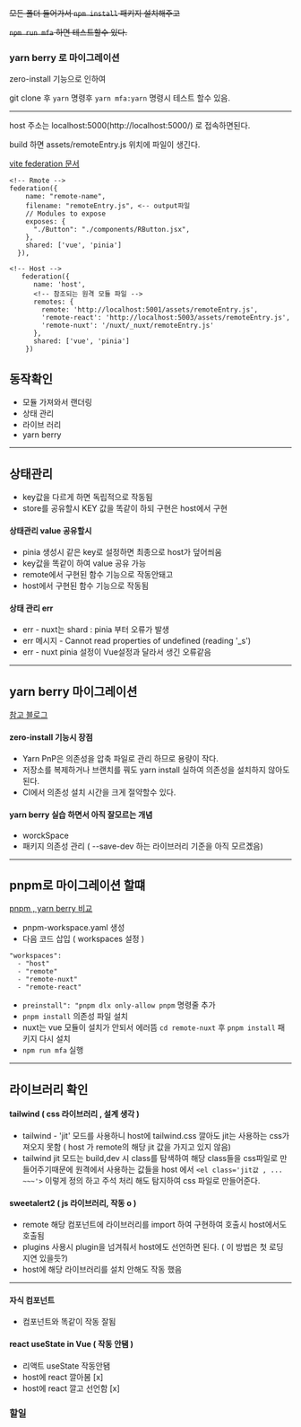 <del>모든 폴더 들어가서 `npm install` 패키지 설치해주고</del>

<del>`npm run mfa` 하면 테스트할수 있다.</del>

### yarn berry 로 마이그레이션

zero-install 기능으로 인하여

git clone 후 `yarn` 명령후 `yarn mfa:yarn` 명령시 테스트 할수 있음.

---

host 주소는 localhost:5000(http://localhost:5000/) 로 접속하면된다.

build 하면 assets/remoteEntry.js 위치에 파일이 생긴다.

[vite federation 문서](https://github.com/originjs/vite-plugin-federation)

```
<!-- Rmote -->
federation({
    name: "remote-name",
    filename: "remoteEntry.js", <-- output파일
    // Modules to expose
    exposes: {
      "./Button": "./components/RButton.jsx",
    },
    shared: ['vue', 'pinia']
  }),

<!-- Host -->
   federation({
      name: 'host',
      <!-- 참조되는 원격 모듈 파일 -->
      remotes: {
        remote: 'http://localhost:5001/assets/remoteEntry.js',
        'remote-react': 'http://localhost:5003/assets/remoteEntry.js',
        'remote-nuxt': '/nuxt/_nuxt/remoteEntry.js'
      },
      shared: ['vue', 'pinia']
    })
```

## 동작확인

- 모듈 가져와서 랜더링
- 상태 관리
- 라이브 러리
- yarn berry

---

## 상태관리

- key값을 다르게 하면 독립적으로 작동됨
- store를 공유할시 KEY 값을 똑같이 하되 구현은 host에서 구현

#### 상태관리 value 공유할시

- pinia 생성시 같은 key로 설정하면 최종으로 host가 덮어씌움
- key값을 똑같이 하여 value 공유 가능
- remote에서 구현된 함수 기능으로 작동안돼고
- host에서 구현된 함수 기능으로 작동됨

#### 상태 관리 err

- err - nuxt는 shard : pinia 부터 오류가 발생
- err 메시지 - Cannot read properties of undefined (reading '\_s')
- err - nuxt pinia 설정이 Vue설정과 달라서 생긴 오류같음

---

## yarn berry 마이그레이션

[참고 블로그](https://kasterra.github.io/setting-yarn-berry)

#### zero-install 기능시 장점

- Yarn PnP은 의존성을 압축 파일로 관리 하므로 용량이 작다.
- 저장소를 복제하거나 브랜치를 꿔도 yarn install 실하여 의존성을 설치하지 않아도 된다.
- CI에서 의존성 설치 시간을 크게 절약할수 있다.

#### yarn berry 실습 하면서 아직 잘모르는 개념

- worckSpace
- 패키지 의존성 관리 ( --save-dev 하는 라이브러리 기준을 아직 모르곘음)

---

## pnpm로 마이그레이션 할떄

[pnpm , yarn berry 비교](https://medium.com/zigbang/%ED%8C%A8%ED%82%A4%EC%A7%80-%EB%A7%A4%EB%8B%88%EC%A0%80-%EA%B7%B8%EA%B2%83%EC%9D%B4-%EA%B6%81%EA%B8%88%ED%95%98%EB%8B%A4-5bacc65fb05d)

- pnpm-workspace.yaml 생성
- 다음 코드 삽입 ( workspaces 설정 )

```
"workspaces":
  - "host"
  - "remote"
  - "remote-nuxt"
  - "remote-react"

```

- `preinstall": "pnpm dlx only-allow pnpm` 명령줄 추가
- `pnpm install` 의존성 파일 설치
- nuxt는 vue 모듈이 설치가 안되서 에러뜸 `cd remote-nuxt` 후 `pnpm install` 패키지 다시 설치
- `npm run mfa` 실행

---

## 라이브러리 확인

#### tailwind ( css 라이브러리 , 설계 생각 )

- tailwind - 'jit' 모드를 사용하니 host에 tailwind.css 깔아도 jit는 사용하는 css가져오지 못함 ( host 가 remote의 해당 jit 값을 가지고 있지 않음)
- tailwind jit 모드는 build,dev 시 class를 탐색하여 해당 class들을 css파일로 만들어주기때문에 원격에서 사용하는 값들을
  host 에서 `<el class='jit값 , ... ~~~'>` 이렇게 정의 하고 주석 처리 해도 탐지하여 css 파일로 만들어준다.

#### sweetalert2 ( js 라이브러리, 작동 o )

- remote 해당 컴포넌트에 라이브러리를 import 하여 구현하여 호출시 host에서도 호출됨
- plugins 사용시 plugin을 넘겨줘서 host에도 선언하면 된다. ( 이 방법은 첫 로딩 지연 있을듯?)
- host에 해당 라이브러리를 설치 안해도 작동 했음

---

#### 자식 컴포넌트

- 컴포넌트와 똑같이 작동 잘됨

#### react useState in Vue ( 작동 안됌 )

- 리액트 useState 작동안됌
- host에 react 깔아봄 [x]
- host에 react 깔고 선언함 [x]

### 할일
